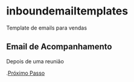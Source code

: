 # inboundemailtemplates
Template de emails para vendas

Email de Acompanhamento
-----------------------

Depois de uma reunião

.[Próximo Passo](https://github.com/trevobr/inboundemailtemplates/blob/master/proximopasso.md)
